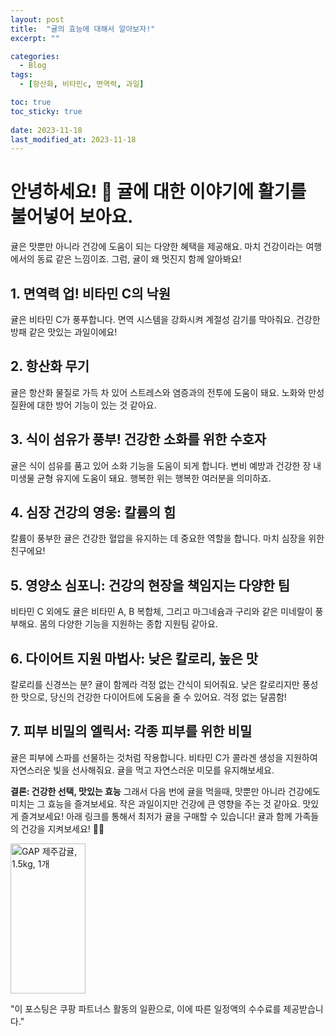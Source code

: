 ```yaml
---
layout: post
title:  "귤의 효능에 대해서 알아보자!"
excerpt: ""

categories:
  - Blog
tags:
  - [항산화, 비타민c, 면역력, 과일]

toc: true
toc_sticky: true
 
date: 2023-11-18
last_modified_at: 2023-11-18
---
```


# 안녕하세요! 🍊 귤에 대한 이야기에 활기를 불어넣어 보아요.

귤은 맛뿐만 아니라 건강에 도움이 되는 다양한 혜택을 제공해요. 마치 건강이라는 여행에서의 동료 같은 느낌이죠. 그럼, 귤이 왜 멋진지 함께 알아봐요!

## 1. 면역력 업! 비타민 C의 낙원
귤은 비타민 C가 풍푸합니다. 면역 시스템을 강화시켜 계절성 감기를 막아줘요. 건강한 방패 같은 맛있는 과일이에요!

## 2. 항산화 무기
귤은 항산화 물질로 가득 차 있어 스트레스와 염증과의 전투에 도움이 돼요. 노화와 만성 질환에 대한 방어 기능이 있는 것 같아요.

## 3. 식이 섬유가 풍부! 건강한 소화를 위한 수호자
귤은 식이 섬유를 품고 있어 소화 기능을 도움이 되게 합니다. 변비 예방과 건강한 장 내 미생물 균형 유지에 도움이 돼요. 행복한 위는 행복한 여러분을 의미하죠.

## 4. 심장 건강의 영웅: 칼륨의 힘
칼륨이 풍부한 귤은 건강한 혈압을 유지하는 데 중요한 역할을 합니다. 마치 심장을 위한 친구에요!

## 5. 영양소 심포니: 건강의 현장을 책임지는 다양한 팀
비타민 C 외에도 귤은 비타민 A, B 복합체, 그리고 마그네슘과 구리와 같은 미네랄이 풍부해요. 몸의 다양한 기능을 지원하는 종합 지원팀 같아요.

## 6. 다이어트 지원 마법사: 낮은 칼로리, 높은 맛
칼로리를 신경쓰는 분? 귤이 함께라 걱정 없는 간식이 되어줘요. 낮은 칼로리지만 풍성한 맛으로, 당신의 건강한 다이어트에 도움을 줄 수 있어요. 걱정 없는 달콤함!

## 7. 피부 비밀의 엘릭서: 각종 피부를 위한 비밀
귤은 피부에 스파를 선물하는 것처럼 작용합니다. 비타민 C가 콜라겐 생성을 지원하여 자연스러운 빛을 선사해줘요. 귤을 먹고 자연스러운 미모를 유지해보세요.

**결론: 건강한 선택, 맛있는 효능**
그래서 다음 번에 귤을 먹을때, 맛뿐만 아니라 건강에도 미치는 그 효능을 즐겨보세요. 작은 과일이지만 건강에 큰 영향을 주는 것 같아요. 맛있게 즐겨보세요! 아래 링크를 통해서 최저가 귤을 구매할 수 있습니다! 귤과 함께 가족들의 건강을 지켜보세요! 🌈🍊



<a href="https://link.coupang.com/a/bgqnh8" target="_blank" referrerpolicy="unsafe-url"><img src="https://image7.coupangcdn.com/image/affiliate/banner/3d380264a44343c31f6ce07301b0c483@2x.jpg" alt="GAP 제주감귤, 1.5kg, 1개" width="120" height="240"></a>

"이 포스팅은 쿠팡 파트너스 활동의 일환으로, 이에 따른 일정액의 수수료를 제공받습니다."